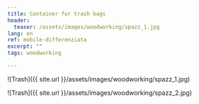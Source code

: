 ```yaml
---
title: Container for trash bags
header:
  teaser: /assets/images/woodworking/spazz_1.jpg
lang: en
ref: mobile-differenziata
excerpt: ""
tags: woodworking

---
```


![Trash]({{ site.url }}/assets/images/woodworking/spazz_1.jpg)

![Trash]({{ site.url }}/assets/images/woodworking/spazz_2.jpg)
